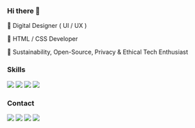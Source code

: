### Hi there 👋

🌳 Digital Designer ( UI / UX )

🌿 HTML / CSS Developer

🌱 Sustainability, Open-Source, Privacy & Ethical Tech Enthusiast


### Skills

[<img src ="https://img.shields.io/badge/HTML5-%2390D7FF.svg?&style=for-the-badge&logo=&logoColor=white%22">](#)
[<img src ="https://img.shields.io/badge/CSS3-%23faf0a3.svg?&style=for-the-badge&logo=&logoColor=white%22">](#)
[<img src ="https://img.shields.io/badge/UI Design-%23FAA381.svg?&style=for-the-badge&logo=&logoColor=white%22">](#)
[<img src ="https://img.shields.io/badge/UX Design-%23EA99A4.svg?&style=for-the-badge&logo=&logoColor=white%22">](#)


### Contact

[<img src ="https://img.shields.io/badge/website-%2374faa3.svg?&style=for-the-badge&logo=&logoColor=white%22">](https://besson.io/)
[<img src="https://img.shields.io/badge/twitter-%231DA1F2.svg?&style=for-the-badge&logo=twitter&logoColor=white" />](https://twitter.com/cyrillebesson) 
[<img src="https://img.shields.io/badge/linkedin-%230077B5.svg?&style=for-the-badge&logo=linkedin&logoColor=white" />](https://www.linkedin.com/in/cyrillebesson)
[<img src = "https://img.shields.io/badge/buymeacoffee-%23ffdd00.svg?&style=for-the-badge&logo=coffeescript&logoColor=black">](https://www.buymeacoffee.com/cyrillebesson)

